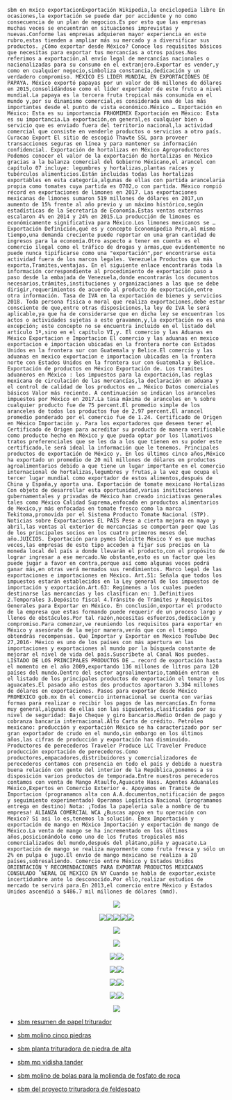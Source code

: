 
```
sbm en mxico exportacionExportación Wikipedia,la enciclopedia libre En ocasiones,la exportación se puede dar por accidente y no como consecuencia de un plan de negocios.Es por esto que las empresas muchas veces se encuentran en situaciones imprevistas y nuevas.Conforme las empresas adquieren mayor experiencia en este rubro,estas tienden a ampliar más su mercado y a diversificar sus productos. ¿Cómo exportar desde México? Conoce los requisitos básicos que necesitas para exportar tus mercancías a otros países.Nos referimos a exportación,al envío legal de mercancías nacionales o nacionalizadas para su consumo en el extranjero.Exportar es vender,y como en cualquier negocio,simboliza constancia,dedicación y un verdadero compromiso. MÉXICO ES LÍDER MUNDIAL EN EXPORTACIONES DE PAPAYA. México exportó papayas por un valor de 86 millones de dólares en 2015,consolidándose como el líder exportador de este fruto a nivel mundial.La papaya es la tercera fruta tropical más consumida en el mundo y,por su dinamismo comercial,es considerada una de las más importantes desde el punto de vista económico.México … Exportación en México: Esta es su importancia FRHOMIMEX Exportación en México: Esta es su importancia.La exportación,en general,es cualquier bien o servicio que es enviado fuera del territorio nacional,la actividad comercial que consiste en venderle productos o servicios a otro país. Curacao Export El sitio de escogió Thawte SSL para proveer transacciones seguras en línea y para mantener su información confidencial. Exportación de hortalizas en México Agroproductores Podemos conocer el valor de la exportación de hortalizas en México gracias a la balanza comercial del Gobierno Méxicano,el arancel con capítulo 07 incluye: legumbres y hortalizas,plantas raíces y tubérculos alimenticios.Están incluidas todas las hortalizas exportables en esta categoría,algunas de ellas con partida arancelaria propia como tomates cuya partida es 0702,o con partida. México rompió récord en exportaciones de limones en 2017. Las exportaciones mexicanas de limones sumaron 519 millones de dólares en 2017,un aumento de 15% frente al año previo y un máximo histórico,según estadísticas de la Secretaría de Economía.Estas ventas externas escalaron 4% en 2014 y 24% en 2015.La producción de limones es económicamente significativa para México.Los limones mexicanos se … Exportación Definición,qué es y concepto Economipedia Pero,al mismo tiempo,una demanda creciente puede reportar en una gran cantidad de ingresos para la economía.Otro aspecto a tener en cuenta es el comercio ilegal como el tráfico de drogas y armas,que evidentemente no puede nunca tipificarse como una "exportación",por encontrarse esta actividad fuera de los marcos legales. Venezuela Productos que más exporta,Tramites,ventajas. En el siguiente enlace encontrarás toda la información correspondiente al procedimiento de exportación paso a paso desde la embajada de Venezuela,donde encontrarás los documentos necesarios,trámites,instituciones y organizaciones a las que se debe dirigir,requerimientos de acuerdo al producto de exportación,entre otra información. Tasa de IVA en la exportación de bienes y servicios 2018. Toda persona física o moral que realiza exportaciones,debe estar consciente de que,entre otras disposiciones,la ley de IVA le será aplicable,ya que ha de considerarse que en dicha ley se encuentran los actos o actividades sujetas a este gravamen,y,la exportación no es una excepción; este concepto no se encuentra incluido en el listado del artículo 1º,sino en el capítulo VI,y. El comercio y las Aduanas en México Exportacion e Importacion El comercio y las aduanas en mexico exportacion e importacion ubicadas en la frontera norte con Estados Unidos en la frontera sur con Guatemala y Belice.El comercio y las aduanas en mexico exportacion e importacion ubicadas en la frontera norte con Estados Unidos en la frontera sur con Guatemala y Belice. Exportación de productos en México Exportación de. Los tramites aduaneros en México : los impuestos para la exportación,las reglas mexicana de circulación de las mercancías,la declaración en aduana y el control de calidad de los productos en … México Datos comerciales básicos Valor más reciente. A continuación se indican los aranceles impuestos por México en 2017.La tasa máxima de aranceles en % sobre cualquier producto fue de 75 percent.El promedio simple de los aranceles de todos los productos fue de 2.97 percent.El arancel promedio ponderado por el comercio fue de 1.24. Certificado de Origen en México Importación y. Para los exportadores que deseen tener el Certificado de Origen para acreditar su producto de manera verificable como producto hecho en México y que pueda optar por los llamativos tratos preferenciales que se les da a los que tienen en su poder este certificado,le será ideal la información que le tenemos. Principales productos de exportación de México y. En los últimos cinco años,México ha exportado un promedio de 20 mil millones de dólares en productos agroalimentarios debido a que tiene un lugar importante en el comercio internacional de hortalizas,legumbres y frutas,a la vez que ocupa el tercer lugar mundial como exportador de estos alimentos,después de China y España,y aporta una. Exportación de tomate mexicano Hortalizas Con objeto de desarrollar esta oportunidad,varias instituciones gubernamentales y privadas de México han creado iniciativas generales tales como México Calidad Suprema,enfocada en productos alimentarios de Mexico,y más enfocadas en tomate fresco como la marca Tekitoma,promovida por el Sistema Producto Tomate Nacional (STP). Noticias sobre Exportaciones EL PAÍS Pese a cierta mejora en mayo y abril,las ventas al exterior de mercancías se comportan peor que las de los principales socios en los cuatro primeros meses del año.JUICIOS. Exportación para pymes Deloitte México Y es que muchas veces,las empresas de este tipo acceden a fijar sus precios en la moneda local del país a donde llevarán el producto,con el propósito de lograr ingresar a ese mercado.No obstante,esto es un factor que les puede jugar a favor en contra,porque así como algunas veces podrá ganar más,en otras verá mermados sus rendimientos. Marco legal de las exportaciones e importaciones en México. Art.51: Señala que todos los impuestos estarán establecidos en la Ley general de los impuestos de importación y exportación.Art.63: Regímenes a los cuales pueden destinarse las mercancías y los clasifican en: 1.Definitivos 2.Temporales 3.Depósito fiscal 4.Tránsito de Trámites y Requisitos Generales para Exportar en México. En conclusión,exportar el producto de la empresa que estas formando puede requerir de un proceso largo y llenos de obstáculos.Por tal razón,necesitas esfuerzos,dedicación y compromiso.Para comenzar,ve reuniendo los requisitos para exportar en México y asesórate de la mejor manera,verás que con el tiempo obtendrás recompensas. Qué Importar y Exportar en Mexico YouTube Dec 27,2016· México es uno de los países con más apertura en las importaciones y exportaciones al mundo por la búsqueda constante de mejorar el nivel de vida del país.Suscríbete al Canal Nos puedes. LISTADO DE LOS PRINCIPALES PRODUCTOS DE … record de exportación hasta el momento en el año 2009,exportando 136 millones de litros para 120 países del mundo.Dentro del sector agroalimentario,también entran en el listado de los principales productos de exportación el tomate y los aguacates.El pasado año estos dos productos aportaron 3.304 millones de dólares en exportaciones. Pasos para exportar desde México PROMEXICO gob.mx En el comercio internacional se cuenta con varias formas para realizar o recibir los pagos de las mercancías.En forma muy general,algunas de ellas son las siguientes,clasificadas por su nivel de seguridad: Bajo Cheque y giro bancario.Medio Orden de pago y cobranza bancaria internacional.Alto Carta de crédito. Petróleo mexicano: producción y exportación México se ha caracterizado por ser gran exportador de crudo en el mundo,sin embargo en los últimos años,las cifras de producción y exportación han disminuido. Productores de perecederos Traveler Produce LLC Traveler Produce producción exportación de perecederos.Como productores,empacadores,distribuidores y comercializadores de perecederos contamos con presencia en todo el país y debido a nuestra buena relación con gente del interior de la República,ponemos a su disposición varios productos de temporada.Entre nuestros perecederos contamos con venta de Mango Ataulfo,Aguacate Hass. Agentes Aduanales México,Expertos en Comercio Exterior e. Apoyamos en Tramite de Importacion (programamos alta con A.A.documentos,notificación de pagos y seguimiento experimentado) Operamos Logística Nacional (programamos entrega en destino) Nota: ¡Todas la papeleria sale a nombre de tu empresa! ALIANZA COMERCIAL WCA ¿Buscas apoyo en tu operación con Mexico? Si asi lo es,tenemos la solución. Emex Importación y exportación de mango en México Importación y exportación de mango de México.La venta de mango se ha incrementado en los últimos años,posicionándolo como uno de los frutos tropicales más comercializados del mundo,después del plátano,piña y aguacate.La exportación de mango se realiza mayormente como fruta fresca y sólo un 2% en pulpa o jugo.El envío de mango mexicano se realiza a 28 países,sobresaliendo. Comercio entre México y Estados Unidos ORIENTACIÓN Y RECOMENDACIONES PARA EXPORTAR PRODUCTOS MEXICANOS CONSULADO ˚NERAL DE MEXICO EN NY Cuando se habla de exportar,existe incertidumbre ante lo desconocido.Por ello,realizar estudios de mercado te servirá para.En 2013,el comercio entre México y Estados Unidos ascendió a $486.7 mil millones de dólares (mmd). 
```

<div align="center">

<a href="https://es-crusher.shibang-china.com/github&k=sbm+en+mxico+exportacion"><img src="https://static.shibang-china.com/es/crusher/logo.jpg"></a>

<a href="https://es-crusher.shibang-china.com/github&k=sbm+en+mxico+exportacion"><img src="https://static.shibang-china.com/es/crusher/index.jpg"></a><a href="https://es-crusher.shibang-china.com/material.htmlgithub&k=sbm+en+mxico+exportacion"><img src="https://static.shibang-china.com/es/crusher/material.jpg"></a><a href="https://es-crusher.shibang-china.com/application.htmlgithub&k=sbm+en+mxico+exportacion"><img src="https://static.shibang-china.com/es/crusher/application.jpg"></a><a href="https://es-crusher.shibang-china.com/aboutus.htmlgithub&k=sbm+en+mxico+exportacion"><img src="https://static.shibang-china.com/es/crusher/aboutus.jpg"></a><a href="https://es-crusher.shibang-china.com/contact.htmlgithub&k=sbm+en+mxico+exportacion"><img src="https://static.shibang-china.com/es/crusher/contact.jpg"></a>

<a href="https://es-crusher.shibang-china.com/github&k=sbm+en+mxico+exportacion"><img src="https://static.shibang-china.com/es/crusher/banner.jpg"></a>

<a href="https://swt.shibang-china.com/github&k=sbm+en+mxico+exportacion"><img src="https://static.shibang-china.com/es/crusher/text.jpg"></a>

<a href="https://swt.shibang-china.com/github&k=sbm+en+mxico+exportacion"><img src="https://static.shibang-china.com/es/crusher/chat.jpg"></a><a href="https://es-crusher.shibang-china.com/contact.htmlgithub&k=sbm+en+mxico+exportacion"><img src="https://static.shibang-china.com/es/crusher/message.jpg"></a>

<a href="https://es-crusher.shibang-china.com/products/pe.htmlgithub&k=sbm+en+mxico+exportacion"><img src="https://static.shibang-china.com/es/crusher/pe.jpg"></a><a href="https://es-crusher.shibang-china.com/products/pf.htmlgithub&k=sbm+en+mxico+exportacion"><img src="https://static.shibang-china.com/es/crusher/pf.jpg"></a>

<a href="https://es-crusher.shibang-china.com/products/hpt.htmlgithub&k=sbm+en+mxico+exportacion"><img src="https://static.shibang-china.com/es/crusher/hpt.jpg"></a><a href="https://es-crusher.shibang-china.com/products/vsi.htmlgithub&k=sbm+en+mxico+exportacion"><img src="https://static.shibang-china.com/es/crusher/vsi.jpg"></a>

<a href="https://es-crusher.shibang-china.com/products/klv.htmlgithub&k=sbm+en+mxico+exportacion"><img src="https://static.shibang-china.com/es/crusher/klv.jpg"></a><a href="https://es-crusher.shibang-china.com/products/portable.htmlgithub&k=sbm+en+mxico+exportacion"><img src="https://static.shibang-china.com/es/crusher/portable.jpg"></a>

<a href="https://swt.shibang-china.com/github&k=sbm+en+mxico+exportacion"><img src="https://static.shibang-china.com/es/crusher/case.jpg"></a>

</div>


* [sbm resumen de papel triturador](sbm%20resumen%20de%20papel%20triturador.md)

* [sbm molino cinco piedras](sbm%20molino%20cinco%20piedras.md)

* [sbm planta trituradora de piedra de alta](sbm%20planta%20trituradora%20de%20piedra%20de%20alta.md)

* [sbm mp vidisha tander](sbm%20mp%20vidisha%20tander.md)

* [sbm molino de bolas para la molienda de fosfato de roca](sbm%20molino%20de%20bolas%20para%20la%20molienda%20de%20fosfato%20de%20roca.md)

* [sbm del proyecto trituradora de feldespato](sbm%20del%20proyecto%20trituradora%20de%20feldespato.md)